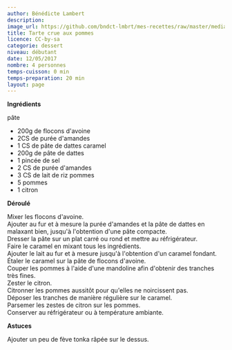```yaml
---
author: Bénédicte Lambert
description:
image_url: https://github.com/bndct-lmbrt/mes-recettes/raw/master/medias/tarte-crue-pommes.jpg
title: Tarte crue aux pommes
licence: CC-by-sa
categorie: dessert
niveau: débutant
date: 12/05/2017
nombre: 4 personnes
temps-cuisson: 0 min
temps-preparation: 20 min
layout: page
---
```



**Ingrédients**  
 
pâte   
* 200g de flocons d'avoine
* 2CS de purée d'amandes
* 1 CS de pâte de dattes
caramel  
* 200g de pâte de dattes
* 1 pincée de sel
* 2 CS de purée d'amandes
* 3 CS de lait de riz
pommes  
* 5 pommes
* 1 citron

**Déroulé**

Mixer les flocons d'avoine.  
Ajouter au fur et à mesure la purée d'amandes et la pâte de dattes en malaxant bien, jusqu'à l'obtention d'une pâte compacte.  
Dresser la pâte sur un plat carré ou rond et mettre au réfrigérateur.  
Faire le caramel en mixant tous les ingrédients.  
Ajouter le lait au fur et à mesure jusqu'à l'obtention d'un caramel fondant.  
Étaler le caramel sur la pâte de flocons d'avoine.  
Couper les pommes à l'aide d'une mandoline afin d'obtenir des tranches très fines.  
Zester le citron.  
Citronner les pommes aussitôt pour qu'elles ne noircissent pas.   
Déposer les tranches de manière régulière sur le caramel.  
Parsemer les zestes de citron sur les pommes.  
Conserver au réfrigérateur ou à température ambiante.  

**Astuces** 

Ajouter un peu de fève tonka râpée sur le dessus. 

